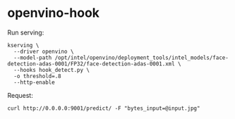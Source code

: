 # openvino-hook

Run serving:

```shell script
kserving \
  --driver openvino \
  --model-path /opt/intel/openvino/deployment_tools/intel_models/face-detection-adas-0001/FP32/face-detection-adas-0001.xml \
  --hooks hook_detect.py \
  -o threshold=.8
  --http-enable
```

Request:

```shell script
curl http://0.0.0.0:9001/predict/ -F "bytes_input=@input.jpg"
```